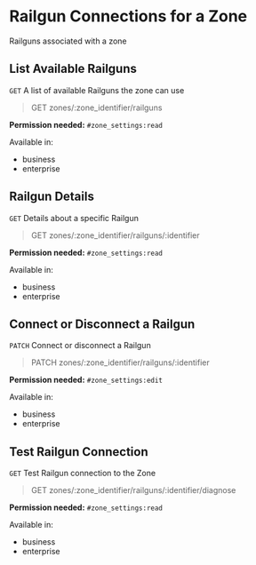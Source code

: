 # Railgun Connections for a Zone

Railguns associated with a zone

## List Available Railguns

`GET` A list of available Railguns the zone can use

> GET zones/:zone_identifier/railguns

**Permission needed:** `#zone_settings:read`

Available in:

* business
* enterprise


## Railgun Details

`GET` Details about a specific Railgun

> GET zones/:zone_identifier/railguns/:identifier

**Permission needed:** `#zone_settings:read`

Available in:

* business
* enterprise


## Connect or Disconnect a Railgun

`PATCH` Connect or disconnect a Railgun

> PATCH zones/:zone_identifier/railguns/:identifier

**Permission needed:** `#zone_settings:edit`

Available in:

* business
* enterprise


## Test Railgun Connection

`GET` Test Railgun connection to the Zone

> GET zones/:zone_identifier/railguns/:identifier/diagnose

**Permission needed:** `#zone_settings:read`

Available in:

* business
* enterprise

